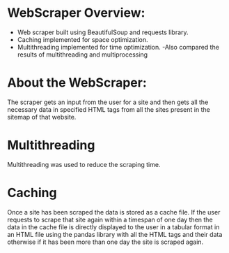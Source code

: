 # WebScraper Overview:

- Web scraper built using BeautifulSoup and requests library.
- Caching implemented for space optimization.
- Multithreading implemented for time optimization.
-Also compared the results of multithreading and multiprocessing

# About the WebScraper:

The scraper gets an input from the user for a site and then gets all the necessary data in specified HTML tags from all the sites present in the sitemap of that website.

# Multithreading

Multithreading was used to reduce the scraping time.

# Caching

Once a site has been scraped the data is stored as a cache file. If the user requests to scrape that site again within a timespan of one day then the data in the cache file is directly displayed to the user in a tabular format in an HTML file using the pandas library with all the HTML tags and their data otherwise if it has been more than one day the site is scraped again.